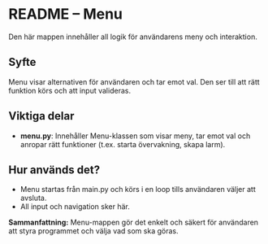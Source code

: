 # README – Menu

Den här mappen innehåller all logik för användarens meny och interaktion.

## Syfte
Menu visar alternativen för användaren och tar emot val. Den ser till att rätt funktion körs och att input valideras.

## Viktiga delar
- **menu.py**: Innehåller Menu-klassen som visar meny, tar emot val och anropar rätt funktioner (t.ex. starta övervakning, skapa larm).

## Hur används det?
- Menu startas från main.py och körs i en loop tills användaren väljer att avsluta.
- All input och navigation sker här.

**Sammanfattning:**
Menu-mappen gör det enkelt och säkert för användaren att styra programmet och välja vad som ska göras.
